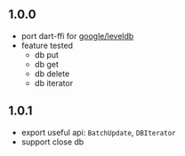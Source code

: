 ## 1.0.0

* port dart-ffi for [google/leveldb](https://github.com/google/leveldb)
* feature tested
  * db put
  * db get
  * db delete
  * db iterator

## 1.0.1

* export useful api: `BatchUpdate`, `DBIterator`
* support close db
